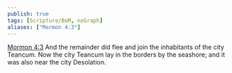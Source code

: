 ```yaml
---
publish: true
tags: [Scripture/BoM, noGraph]
aliases: ["Mormon 4:3"]
---
```

[Mormon 4:3](https://churchofjesuschrist.org/study/scriptures/bofm/morm/4?lang=eng&id=p3#p3) And the remainder did flee and join the inhabitants of the city Teancum. Now the city Teancum lay in the borders by the seashore; and it was also near the city Desolation.
